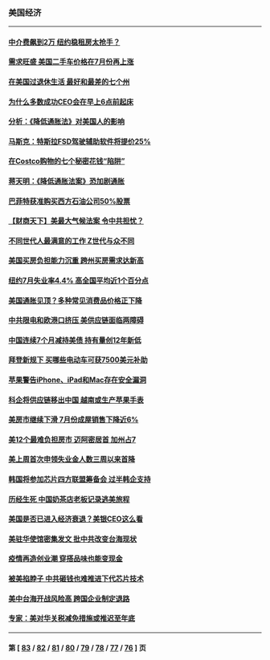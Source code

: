 ### 美国经济
---
#### [中介费飙到2万 纽约稳租房太抢手？](../../pages/ncid1078158/n13807401.md) 
#### [需求旺盛 美国二手车价格在7月份再上涨](../../pages/ncid1078158/n13807336.md) 
#### [在美国过退休生活 最好和最差的七个州](../../pages/ncid1078158/n13807260.md) 
#### [为什么多数成功CEO会在早上6点前起床](../../pages/ncid1078158/n13805603.md) 
#### [分析：《降低通胀法》对美国人的影响](../../pages/ncid1078158/n13807179.md) 
#### [马斯克：特斯拉FSD驾驶辅助软件将提价25%](../../pages/ncid1078158/n13807264.md) 
#### [在Costco购物的七个秘密花钱“陷阱”](../../pages/ncid1078158/n13806268.md) 
#### [蒋天明：《降低通胀法案》恐加剧通胀](../../pages/ncid1078158/n13806996.md) 
#### [巴菲特获准购买西方石油公司50%股票](../../pages/ncid1078158/n13806796.md) 
#### [【财商天下】美最大气候法案 令中共担忧？](../../pages/ncid1078158/n13806783.md) 
#### [不同世代人最满意的工作 Z世代与众不同](../../pages/ncid1078158/n13804109.md) 
#### [美国买房负担能力沉重 跨州买房需求达新高](../../pages/ncid1078158/n13806456.md) 
#### [纽约7月失业率4.4% 高全国平均近1个百分点](../../pages/ncid1078158/n13806417.md) 
#### [美国通胀见顶？多种常见消费品价格正下降](../../pages/ncid1078158/n13806334.md) 
#### [中共限电和欧港口挤压 美供应链面临两障碍](../../pages/ncid1078158/n13804883.md) 
#### [中国连续7个月减持美债 持有量创12年新低](../../pages/ncid1078158/n13805844.md) 
#### [拜登新规下 买哪些电动车可获7500美元补助](../../pages/ncid1078158/n13805753.md) 
#### [苹果警告iPhone、iPad和Mac存在安全漏洞](../../pages/ncid1078158/n13805570.md) 
#### [科企将供应链移出中国 越南或生产苹果手表](../../pages/ncid1078158/n13805458.md) 
#### [美房市继续下滑 7月份成屋销售下降近6%](../../pages/ncid1078158/n13805444.md) 
#### [美12个最难负担房市 迈阿密居首 加州占7](../../pages/ncid1078158/n13805531.md) 
#### [美上周首次申领失业金人数三周以来首降](../../pages/ncid1078158/n13805402.md) 
#### [韩国将参加芯片四方联盟筹备会 过半韩企支持](../../pages/ncid1078158/n13805246.md) 
#### [历经生死 中国奶茶店老板记录逃美旅程](../../pages/ncid1078158/n13805185.md) 
#### [美国是否已进入经济衰退？美银CEO这么看](../../pages/ncid1078158/n13805146.md) 
#### [美驻华使馆密集发文 批中共改变台海现状](../../pages/ncid1078158/n13805136.md) 
#### [疫情再造创业潮 穿搭品味也能变现金](../../pages/ncid1078158/n13804846.md) 
#### [被美掐脖子 中共砸钱也难推进下代芯片技术](../../pages/ncid1078158/n13804047.md) 
#### [美中台海开战风险高 跨国企业制定退路](../../pages/ncid1078158/n13804488.md) 
#### [专家：美对华关税减免措施或推迟至年底](../../pages/ncid1078158/n13804428.md) 

---
#### 第 [ [83](./83.md) / [82](./82.md) / [81](./81.md) / [80](./80.md) / [79](./79.md) / [78](./78.md) / [77](./77.md) / [76](./76.md) ] 页
